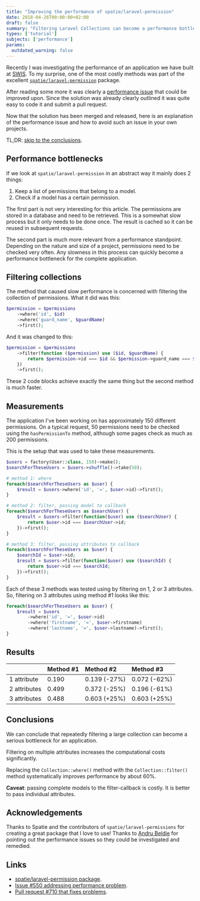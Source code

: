```yaml
---
title: "Improving the performance of spatie/laravel-permission"
date: 2018-04-26T00:00:00+02:00
draft: false
summary: "Filtering Laravel Collections can become a performance bottleneck. Using the `filter` method is significantly faster then the `where` method, if used properly. Read the article for a full comparison and benchmark results."
types: ['tutorial']
subjects: ['performance']
params:
  outdated_warning: false
---
```

Recently I was investigating the performance of an application we have built at [SWIS](https://www.swis.nl/?utm_source=barry). To my surprise, one of the most costly methods was part of the excellent [`spatie/laravel-permission`](https://github.com/spatie/laravel-permission/) package.

After reading some more it was clearly a [performance issue](https://github.com/spatie/laravel-permission/issues/550) that could be improved upon. Since the solution was already clearly outlined it was quite easy to code it and submit a pull request.

Now that the solution has been merged and released, here is an explanation of the performance issue and how to avoid such an issue in your own projects.

TL;DR: [skip to the conclusions](articles/46-improving-the-performance-of-spatielaravel-permission/#conclusions).

## Performance bottlenecks

If we look at `spatie/laravel-permission` in an abstract way it mainly does 2 things:
1. Keep a list of permissions that belong to a model.
2. Check if a model has a certain permission.

The first part is not very interesting for this article. The permissions are stored in a database and need to be retrieved. This is a somewhat slow process but it only needs to be done once. The result is cached so it can be reused in subsequent requests.

The second part is much more relevant from a performance standpoint. Depending on the nature and size of a project, permissions need to be checked very often. Any slowness in this process can quickly become a performance bottleneck for the complete application.

## Filtering collections

The method that caused slow performance is concerned with filtering the collection of permissions. What it did was this:

```php
$permission = $permissions
    ->where('id', $id)
    ->where('guard_name', $guardName)
    ->first();
```

And it was changed to this:

```php
$permission = $permissions
    ->filter(function ($permission) use ($id, $guardName) {
        return $permission->id === $id && $permission->guard_name === $guardName;
    })
    ->first();
```

These 2 code blocks achieve exactly the same thing but the second method is much faster.

## Measurements

The application I've been working on has approximately 150 different permissions. On a typical request, 50 permissions need to be checked using the `hasPermissionTo` method, although some pages check as much as 200 permissions.

This is the setup that was used to take these measurements.
```php
$users = factory(User::class, 150)->make();
$searchForTheseUsers = $users->shuffle()->take(50);

# method 1: where
foreach($searchForTheseUsers as $user) {
    $result = $users->where('id', '=', $user->id)->first();
}

# method 2: filter, passing model to callback
foreach($searchForTheseUsers as $searchUser) {
    $result = $users->filter(function($user) use ($searchUser) {
        return $user->id === $searchUser->id;
    })->first();
}

# method 3: filter, passing attributes to callback
foreach($searchForTheseUsers as $user) {
    $searchId = $user->id;
    $result = $users->filter(function($user) use ($searchId) {
        return $user->id === $searchId;
    })->first();
}
```

Each of these 3 methods was tested using by filtering on 1, 2 or 3 attributes. So, filtering on 3 attributes using method #1 looks like this:

```php
foreach($searchForTheseUsers as $user) {
    $result = $users
        ->where('id', '=', $user->id)
        ->where('firstname', '=', $user->firstname)
        ->where('lastname', '=', $user->lastname)->first();
}
```

## Results

|              | Method #1  | Method #2    | Method #3    |
|--------------|:-----------|:-------------|:-------------|
| 1 attribute  | 0.190      | 0.139 (-27%) | 0.072 (-62%) |
| 2 attributes | 0.499      | 0.372 (-25%) | 0.196 (-61%) |
| 3 attributes | 0.488      | 0.603 (+25%) | 0.603 (+25%) |

## Conclusions
We can conclude that repeatedly filtering a large collection can become a serious bottleneck for an application.

Filtering on multiple attributes increases the computational costs significantly.

Replacing the `Collection::where()` method with the `Collection::filter()` method systematically improves performance by about 60%.

**Caveat**: passing complete models to the filter-callback is costly. It is better to pass individual attributes.

## Acknowledgements
Thanks to Spatie and the contributors of `spatie/laravel-permissions` for creating a great package that I love to use! Thanks to [Andru Beldie](https://github.com/andrubeldie) for pointing out the performance issues so they could be investigated and remedied.

## Links
* [spatie/laravel-permission package](https://github.com/spatie/laravel-permission/).
* [Issue #550 addressing performance problem](https://github.com/spatie/laravel-permission/issues/550).
* [Pull request #710 that fixes problems](https://github.com/spatie/laravel-permission/pull/710/files).